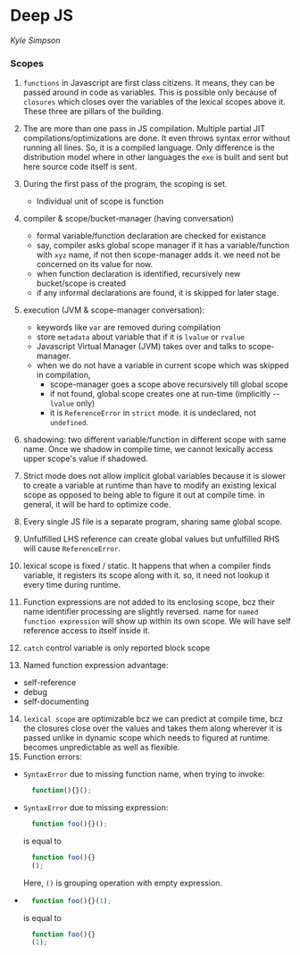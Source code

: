 # Deep JS
*Kyle Simpson*

### Scopes 
1. `functions` in Javascript are first class citizens. It means, they can be passed around in code as variables. This is possible only because of `closures` which closes over the variables of the lexical scopes above it. These three are pillars of the building.

2. The are more than one pass in JS compilation. Multiple partial JIT compilations/optimizations are done. It even throws syntax error without running all lines. So, it is a compiled language. Only difference is the distribution model where in other languages the `exe` is built and sent but here source code itself is sent.

3. During the first pass of the program, the scoping is set.
   - Individual unit of scope is function

4. compiler & scope/bucket-manager (having conversation)
   - formal variable/function declaration are checked for existance
   - say, compiler asks global scope manager if it has a variable/function with `xyz` name, if not then scope-manager adds it. we need not be concerned on its value for now.
   - when function declaration is identified, recursively new bucket/scope is created
   - if any informal declarations are found, it is skipped for later stage.
  
5. execution (JVM & scope-manager conversation):
   - keywords like `var` are removed during compilation
   - store `metadata` about variable that if it is `lvalue` or `rvalue`
   - Javascript Virtual Manager (JVM) takes over and talks to scope-manager.
   - when we do not have a variable in current scope which was skipped in compilation,
     - scope-manager goes a scope above recursively till global scope
     - if not found, global scope creates one at run-time (implicitly -- `lvalue` only)
     - it is `ReferenceError` in `strict` mode. it is undeclared, not `undefined`.

6. shadowing: two different variable/function in different scope with same name. Once we shadow in compile time, we cannot lexically access upper scope's value if shadowed.
7. Strict mode does not allow implicit global variables because it is slower to create a variable at runtime than have to modify an existing lexical scope as opposed to being able to figure it out at compile time. in general, it will be hard to optimize code.
8. Every single JS file is a separate program, sharing same global scope.
9. Unfulfilled LHS reference can create global values but unfulfilled RHS will cause `ReferenceError`.
10. lexical scope is fixed / static. It happens that when a compiler finds variable, it registers its scope along with it. so, it need not lookup it every time during runtime.
11. Function expressions are not added to its enclosing scope, bcz their name identifier processing are slightly reversed. name for `named function expression` will show up within its own scope. We will have self reference access to itself inside it.
12. `catch` control variable is only reported block scope
13. Named function expression advantage:
  - self-reference
  - debug
  - self-documenting
14. `lexical scope` are optimizable bcz we can predict at compile time, bcz the closures close over the values and takes them along wherever it is passed unlike in dynamic scope which needs to figured at runtime. becomes unpredictable as well as flexible.
15. Function errors:
  - `SyntaxError` due to missing function name, when trying to invoke:
    ```javascript
      function(){}();
    ```
  - `SyntaxError` due to missing expression:
    ```javascript
      function foo(){}();
    ```
    is equal to
    ```javascript
      function foo(){}
      ();
    ```
    Here, `()` is grouping operation with empty expression.
  - ```javascript
      function foo(){}(1);
    ```
    is equal to 
    ```javascript
      function foo(){}
      (1);
    ```
